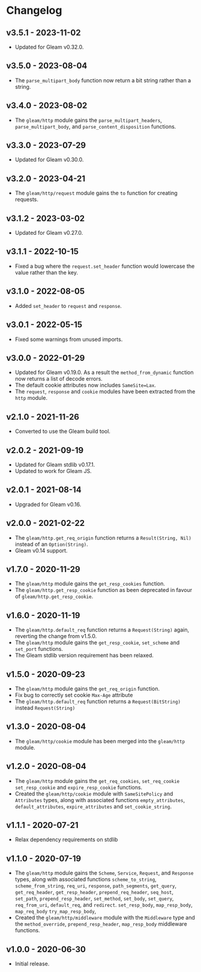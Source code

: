 # Changelog

## v3.5.1 - 2023-11-02

- Updated for Gleam v0.32.0.

## v3.5.0 - 2023-08-04

- The `parse_multipart_body` function now return a bit string rather than a string.

## v3.4.0 - 2023-08-02

- The `gleam/http` module gains the `parse_multipart_headers`,
  `parse_multipart_body`, and `parse_content_disposition` functions.

## v3.3.0 - 2023-07-29

- Updated for Gleam v0.30.0.

## v3.2.0 - 2023-04-21

- The `gleam/http/request` module gains the `to` function for creating requests.

## v3.1.2 - 2023-03-02

- Updated for Gleam v0.27.0.

## v3.1.1 - 2022-10-15

- Fixed a bug where the `request.set_header` function would lowercase the value
  rather than the key.

## v3.1.0 - 2022-08-05

- Added `set_header` to `request` and `response`.

## v3.0.1 - 2022-05-15

- Fixed some warnings from unused imports.

## v3.0.0 - 2022-01-29

- Updated for Gleam v0.19.0. As a result the `method_from_dynamic` function now
  returns a list of decode errors.
- The default cookie attributes now includes `SameSite=Lax`.
- The `request`, `response` and `cookie` modules have been extracted from the
  `http` module.

## v2.1.0 - 2021-11-26

- Converted to use the Gleam build tool.

## v2.0.2 - 2021-09-19

- Updated for Gleam stdlib v0.17.1.
- Updated to work for Gleam JS.

## v2.0.1 - 2021-08-14

- Upgraded for Gleam v0.16.

## v2.0.0 - 2021-02-22

- The `gleam/http.get_req_origin` function returns a `Result(String, Nil)`
  instead of an `Option(String)`.
- Gleam v0.14 support.

## v1.7.0 - 2020-11-29

- The `gleam/http` module gains the `get_resp_cookies` function.
- The `gleam/http.get_resp_cookie` function as been deprecated in favour of
  `gleam/http.get_resp_cookie`.

## v1.6.0 - 2020-11-19

- The `gleam/http.default_req` function returns a `Request(String)` again,
  reverting the change from v1.5.0.
- The `gleam/http` module gains the `get_resp_cookie`, `set_scheme` and
  `set_port` functions.
- The Gleam stdlib version requirement has been relaxed.

## v1.5.0 - 2020-09-23

- The `gleam/http` module gains the `get_req_origin` function.
- Fix bug to correctly set cookie `Max-Age` attribute
- The `gleam/http.default_req` function returns a `Request(BitString)` instead
  `Request(String)`

## v1.3.0 - 2020-08-04

- The `gleam/http/cookie` module has been merged into the `gleam/http` module.

## v1.2.0 - 2020-08-04

- The `gleam/http` module gains the `get_req_cookies`, `set_req_cookie`
  `set_resp_cookie` and `expire_resp_cookie` functions.
- Created the `gleam/http/cookie` module with `SameSitePolicy` and `Attributes`
  types, along with associated functions `empty_attributes`,
  `default_attributes`, `expire_attributes` and `set_cookie_string`.

## v1.1.1 - 2020-07-21

- Relax dependency requirements on stdlib

## v1.1.0 - 2020-07-19

- The `gleam/http` module gains the `Scheme`, `Service`, `Request`, and
  `Response` types, along with associated functions `scheme_to_string`,
  `scheme_from_string`, `req_uri`, `response`, `path_segments`, `get_query`,
  `get_req_header`, `get_resp_header`, `prepend_req_header`, `seq_host`,
  `set_path`, `prepend_resp_header`, `set_method`, `set_body`, `set_query`,
  `req_from_uri`, `default_req`, and `redirect`. `set_resp_body`,
  `map_resp_body`, `map_req_body` `try_map_resp_body`,
- Created the `gleam/http/middleware` module with the `Middleware` type and
  the `method_override`, `prepend_resp_header`, `map_resp_body` middleware
  functions.

## v1.0.0 - 2020-06-30

- Initial release.
